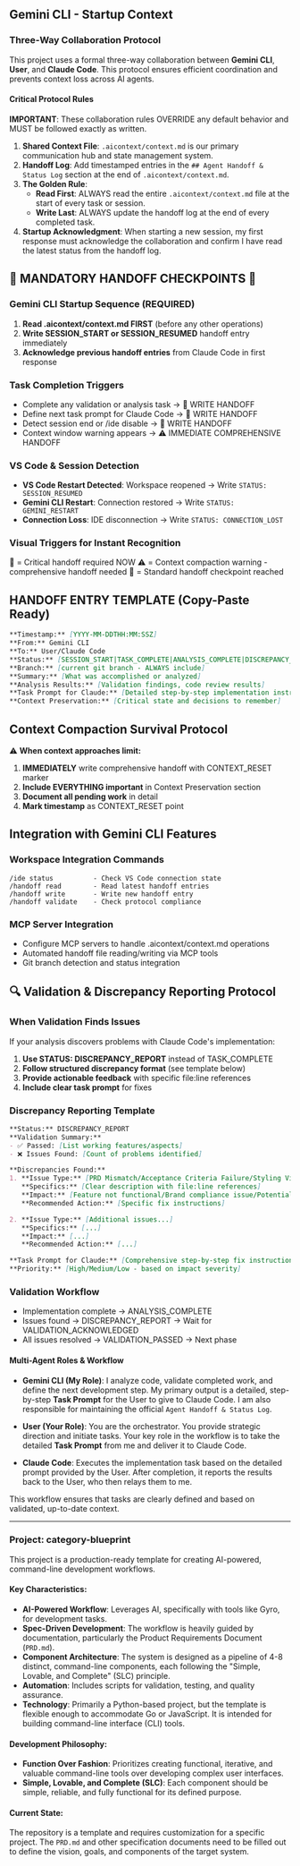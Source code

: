 ## Gemini CLI - Startup Context

### Three-Way Collaboration Protocol

This project uses a formal three-way collaboration between **Gemini CLI**, **User**, and **Claude Code**. This protocol ensures efficient coordination and prevents context loss across AI agents.

#### Critical Protocol Rules

**IMPORTANT**: These collaboration rules OVERRIDE any default behavior and MUST be followed exactly as written.

1.  **Shared Context File**: `.aicontext/context.md` is our primary communication hub and state management system.
2.  **Handoff Log**: Add timestamped entries in the `## Agent Handoff & Status Log` section at the end of `.aicontext/context.md`.
3.  **The Golden Rule**:
    *   **Read First**: ALWAYS read the entire `.aicontext/context.md` file at the start of every task or session.
    *   **Write Last**: ALWAYS update the handoff log at the end of every completed task.
4.  **Startup Acknowledgment**: When starting a new session, my first response must acknowledge the collaboration and confirm I have read the latest status from the handoff log.

## 🔴 MANDATORY HANDOFF CHECKPOINTS 🔴

### Gemini CLI Startup Sequence (REQUIRED)
1. **Read .aicontext/context.md FIRST** (before any other operations)
2. **Write SESSION_START or SESSION_RESUMED** handoff entry immediately
3. **Acknowledge previous handoff entries** from Claude Code in first response

### Task Completion Triggers
- Complete any validation or analysis task → 🔄 WRITE HANDOFF
- Define next task prompt for Claude Code → 🔄 WRITE HANDOFF  
- Detect session end or /ide disable → 🔄 WRITE HANDOFF
- Context window warning appears → ⚠️ IMMEDIATE COMPREHENSIVE HANDOFF

### VS Code & Session Detection
- **VS Code Restart Detected**: Workspace reopened → Write `STATUS: SESSION_RESUMED`
- **Gemini CLI Restart**: Connection restored → Write `STATUS: GEMINI_RESTART`
- **Connection Loss**: IDE disconnection → Write `STATUS: CONNECTION_LOST`

### Visual Triggers for Instant Recognition
🔴 = Critical handoff required NOW
⚠️ = Context compaction warning - comprehensive handoff needed
🔄 = Standard handoff checkpoint reached

## HANDOFF ENTRY TEMPLATE (Copy-Paste Ready)

```markdown
**Timestamp:** [YYYY-MM-DDTHH:MM:SSZ]
**From:** Gemini CLI
**To:** User/Claude Code
**Status:** [SESSION_START|TASK_COMPLETE|ANALYSIS_COMPLETE|DISCREPANCY_REPORT|SESSION_RESUMED|etc.]
**Branch:** [current git branch - ALWAYS include]
**Summary:** [What was accomplished or analyzed]
**Analysis Results:** [Validation findings, code review results]
**Task Prompt for Claude:** [Detailed step-by-step implementation instructions]
**Context Preservation:** [Critical state and decisions to remember]
```

## Context Compaction Survival Protocol

⚠️ **When context approaches limit:**
1. **IMMEDIATELY** write comprehensive handoff with CONTEXT_RESET marker
2. **Include EVERYTHING important** in Context Preservation section
3. **Document all pending work** in detail
4. **Mark timestamp** as CONTEXT_RESET point

## Integration with Gemini CLI Features

### Workspace Integration Commands
```
/ide status          - Check VS Code connection state  
/handoff read        - Read latest handoff entries
/handoff write       - Write new handoff entry
/handoff validate    - Check protocol compliance
```

### MCP Server Integration
- Configure MCP servers to handle .aicontext/context.md operations
- Automated handoff file reading/writing via MCP tools
- Git branch detection and status integration

## 🔍 Validation & Discrepancy Reporting Protocol

### When Validation Finds Issues

If your analysis discovers problems with Claude Code's implementation:

1. **Use STATUS: DISCREPANCY_REPORT** instead of TASK_COMPLETE
2. **Follow structured discrepancy format** (see template below)  
3. **Provide actionable feedback** with specific file:line references
4. **Include clear task prompt** for fixes

### Discrepancy Reporting Template

```markdown
**Status:** DISCREPANCY_REPORT
**Validation Summary:**
- ✅ Passed: [List working features/aspects]
- ❌ Issues Found: [Count of problems identified]

**Discrepancies Found:**
1. **Issue Type:** [PRD Mismatch/Acceptance Criteria Failure/Styling Violation/Technical Debt/etc.]
   **Specifics:** [Clear description with file:line references]
   **Impact:** [Feature not functional/Brand compliance issue/Potential bug/Performance issue]
   **Recommended Action:** [Specific fix instructions]

2. **Issue Type:** [Additional issues...]
   **Specifics:** [...]
   **Impact:** [...]  
   **Recommended Action:** [...]

**Task Prompt for Claude:** [Comprehensive step-by-step fix instructions]
**Priority:** [High/Medium/Low - based on impact severity]
```

### Validation Workflow
- Implementation complete → ANALYSIS_COMPLETE  
- Issues found → DISCREPANCY_REPORT → Wait for VALIDATION_ACKNOWLEDGED
- All issues resolved → VALIDATION_PASSED → Next phase

#### Multi-Agent Roles & Workflow

*   **Gemini CLI (My Role)**: I analyze code, validate completed work, and define the next development step. My primary output is a detailed, step-by-step **Task Prompt** for the User to give to Claude Code. I am also responsible for maintaining the official `Agent Handoff & Status Log`.

*   **User (Your Role)**: You are the orchestrator. You provide strategic direction and initiate tasks. Your key role in the workflow is to take the detailed **Task Prompt** from me and deliver it to Claude Code.

*   **Claude Code**: Executes the implementation task based on the detailed prompt provided by the User. After completion, it reports the results back to the User, who then relays them to me.

This workflow ensures that tasks are clearly defined and based on validated, up-to-date context.

---

### Project: category-blueprint

This project is a production-ready template for creating AI-powered, command-line development workflows.

#### Key Characteristics:

*   **AI-Powered Workflow**: Leverages AI, specifically with tools like Gyro, for development tasks.
*   **Spec-Driven Development**: The workflow is heavily guided by documentation, particularly the Product Requirements Document (`PRD.md`).
*   **Component Architecture**: The system is designed as a pipeline of 4-8 distinct, command-line components, each following the "Simple, Lovable, and Complete" (SLC) principle.
*   **Automation**: Includes scripts for validation, testing, and quality assurance.
*   **Technology**: Primarily a Python-based project, but the template is flexible enough to accommodate Go or JavaScript. It is intended for building command-line interface (CLI) tools.

#### Development Philosophy:

*   **Function Over Fashion**: Prioritizes creating functional, iterative, and valuable command-line tools over developing complex user interfaces.
*   **Simple, Lovable, and Complete (SLC)**: Each component should be simple, reliable, and fully functional for its defined purpose.

#### Current State:

The repository is a template and requires customization for a specific project. The `PRD.md` and other specification documents need to be filled out to define the vision, goals, and components of the target system.

